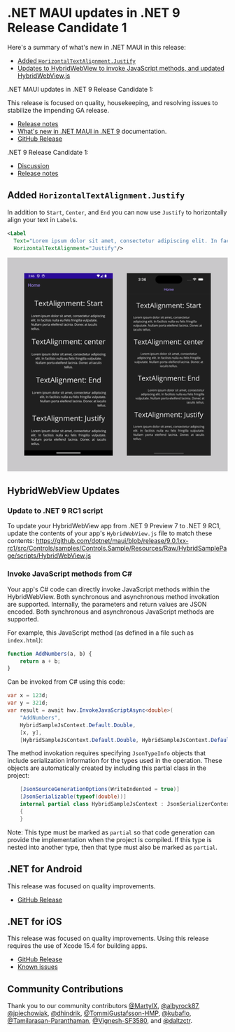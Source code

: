 # .NET MAUI updates in .NET 9 Release Candidate 1

Here's a summary of what's new in .NET MAUI in this release:

* [Added `HorizontalTextAlignment.Justify`](#added-horizontaltextalignmentjustify)
* [Updates to HybridWebView to invoke JavaScript methods, and updated HybridWebView.js](#hybridwebview-updates)

.NET MAUI updates in .NET 9 Release Candidate 1:

This release is focused on quality, housekeeping, and resolving issues to stabilize the impending GA release.

* [Release notes](https://github.com/dotnet/core/blob/main/release-notes/9.0/preview/rc1/dotnetmaui.md)
* [What's new in .NET MAUI in .NET 9](https://learn.microsoft.com/dotnet/maui/whats-new/dotnet-9) documentation.
* [GitHub Release](https://aka.ms/maui9rc1)

.NET 9 Release Candidate 1:

* [Discussion](https://aka.ms/dotnet/9/rc1)
* [Release notes](https://github.com/dotnet/core/blob/main/release-notes/9.0/preview/rc1/README.md)

## Added `HorizontalTextAlignment.Justify`

In addition to `Start`, `Center`, and `End` you can now use `Justify` to horizontally align your text in `Label`s.

```xml
<Label 
  Text="Lorem ipsum dolor sit amet, consectetur adipiscing elit. In facilisis nulla eu felis fringilla vulputate. Nullam porta eleifend lacinia. Donec at iaculis tellus."
  HorizontalTextAlignment="Justify"/>
```

![justify](./media/dotnetmaui-textalign-justify.png)

## HybridWebView Updates

### Update to .NET 9 RC1 script

To update your HybridWebView app from .NET 9 Preview 7 to .NET 9 RC1, update the contents of your app's `HybridWebView.js` file to match these contents: https://github.com/dotnet/maui/blob/release/9.0.1xx-rc1/src/Controls/samples/Controls.Sample/Resources/Raw/HybridSamplePage/scripts/HybridWebView.js

### Invoke JavaScript methods from C#

Your app's C# code can directly invoke JavaScript methods within the HybridWebView. Both synchronous and asynchronous method invokation are supported. Internally, the parameters and return values are JSON encoded. Both synchronous and asynchronous JavaScript methods are supported.

For example, this JavaScript method (as defined in a file such as `index.html`):

```js
function AddNumbers(a, b) {
    return a + b;
}
```

Can be invoked from C# using this code:

```csharp
var x = 123d;
var y = 321d;
var result = await hwv.InvokeJavaScriptAsync<double>(
	"AddNumbers",
	HybridSampleJsContext.Default.Double,
	[x, y],
	[HybridSampleJsContext.Default.Double, HybridSampleJsContext.Default.Double]);
```

The method invokation requires specifying `JsonTypeInfo` objects that include serialization information for the types used in the operation. These objects are automatically created by including this partial class in the project:

```csharp
	[JsonSourceGenerationOptions(WriteIndented = true)]
	[JsonSerializable(typeof(double))]
	internal partial class HybridSampleJsContext : JsonSerializerContext
	{
	}
```

Note: This type must be marked as `partial` so that code generation can provide the implementation when the project is compiled. If this type is nested into another type, then that type must also be marked as `partial`.

## .NET for Android

This release was focused on quality improvements.

* [GitHub Release](https://github.com/xamarin/xamarin-android/releases/)

## .NET for iOS

This release was focused on quality improvements. Using this release requires the use of Xcode 15.4 for building apps.

* [GitHub Release](https://github.com/xamarin/xamarin-macios/releases/)
* [Known issues](https://github.com/xamarin/xamarin-macios/wiki/Known-issues-in-.NET9)

## Community Contributions

Thank you to our community contributors [@MartyIX](https://github.com/MartyIX), [@albyrock87](https://github.com/albyrock87), [@jpiechowiak](https://github.com/jpiechowiak), [@dhindrik](https://github.com/dhindrik), [@TommiGustafsson-HMP](https://github.com/TommiGustafsson-HMP), [@kubaflo](https://github.com/kubaflo), [@Tamilarasan-Paranthaman](https://github.com/Tamilarasan-Paranthaman), [@Vignesh-SF3580](https://github.com/Vignesh-SF3580), and [@daltzctr](https://github.com/daltzctr).
